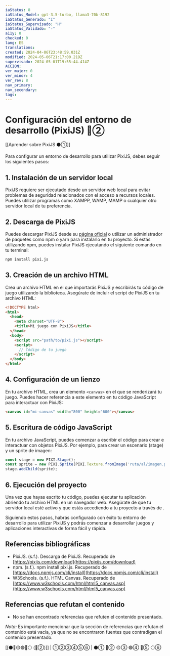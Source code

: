 ```yaml
---
iaStatus: 8
iaStatus_Model: gpt-3.5-turbo, llama3-70b-8192
iaStatus_Generado: "I"
iaStatus_Supervisado: "H"
iaStatus_Validado: "-"
a11y: 0
checked: 0
lang: ES
translations: 
created: 2024-04-06T23:48:59.031Z
modified: 2024-05-06T21:17:00.219Z
supervisado: 2024-05-01T19:55:44.414Z
ACCION: 
ver_major: 0
ver_minor: 4
ver_rev: 8
nav_primary: 
nav_secondary: 
tags:
---
```

# Configuración del entorno de desarrollo (PixiJS)  🔴②

[[Aprender sobre PixiJS ⚫①]]

Para configurar un entorno de desarrollo para utilizar PixiJS, debes seguir los siguientes pasos:

## 1. Instalación de un servidor local

PixiJS requiere ser ejecutado desde un servidor web local para evitar problemas de seguridad relacionados con el acceso a recursos locales. Puedes utilizar programas como XAMPP, WAMP, MAMP o cualquier otro servidor local de tu preferencia.

## 2. Descarga de PixiJS

Puedes descargar PixiJS desde su [página oficial](https://pixijs.com/download) o utilizar un administrador de paquetes como npm o yarn para instalarlo en tu proyecto. Si estás utilizando npm, puedes instalar PixiJS ejecutando el siguiente comando en tu terminal:

```sh
npm install pixi.js
```

## 3. Creación de un archivo HTML

Crea un archivo HTML en el que importarás PixiJS y escribirás tu código de juego utilizando la biblioteca. Asegúrate de incluir el script de PixiJS en tu archivo HTML:

```html
<!DOCTYPE html>
<html>
  <head>
    <meta charset="UTF-8">
    <title>Mi juego con PixiJS</title>
  </head>
  <body>
    <script src="path/to/pixi.js"></script>
    <script>
      // Código de tu juego
    </script>
  </body>
</html>
```

## 4. Configuración de un lienzo

En tu archivo HTML, crea un elemento `<canvas>` en el que se renderizará tu juego. Puedes hacer referencia a este elemento en tu código JavaScript para interactuar con PixiJS:

```html
<canvas id="mi-canvas" width="800" height="600"></canvas>
```

## 5. Escritura de código JavaScript

En tu archivo JavaScript, puedes comenzar a escribir el código para crear e interactuar con objetos PixiJS. Por ejemplo, para crear un escenario (stage) y un sprite de imagen:

```javascript
const stage = new PIXI.Stage();
const sprite = new PIXI.Sprite(PIXI.Texture.fromImage('ruta/al/imagen.png'));
stage.addChild(sprite);
```

## 6. Ejecución del proyecto

Una vez que hayas escrito tu código, puedes ejecutar tu aplicación abriendo tu archivo HTML en un navegador web. Asegúrate de que tu servidor local esté activo y que estás accediendo a tu proyecto a través de .

Siguiendo estos pasos, habrás configurado con éxito tu entorno de desarrollo para utilizar PixiJS y podrás comenzar a desarrollar juegos y aplicaciones interactivas de forma fácil y rápida.

## Referencias bibliográficas

- PixiJS. (s.f.). Descarga de PixiJS. Recuperado de [https://pixijs.com/download](https://pixijs.com/download)
- npm. (s.f.). npm install pixi.js. Recuperado de [https://docs.npmjs.com/cli/install](https://docs.npmjs.com/cli/install)
- W3Schools. (s.f.). HTML Canvas. Recuperado de [https://www.w3schools.com/html/html5_canvas.asp](https://www.w3schools.com/html/html5_canvas.asp)

## Referencias que refutan el contenido

* No se han encontrado referencias que refuten el contenido presentado.

*Nota:* Es importante mencionar que la sección de referencias que refutan el contenido está vacía, ya que no se encontraron fuentes que contradigan el contenido presentado.

[[⚫🔴🟡🟢🔵⚪ (🔴②)]] | ①②③④⑤⑥ | ⚫① 🔴②  🟡 ③ 🟢④ 🔵⑤ ⚪⑥ 